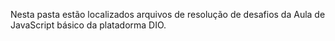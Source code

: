 Nesta pasta estão localizados arquivos de resolução de desafios da Aula de JavaScript básico da platadorma DIO.


